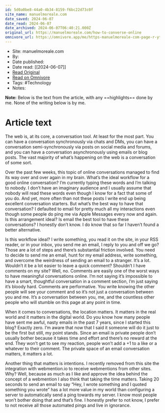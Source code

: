 ```yaml
---
id: 5d0a0be8-44a0-4b34-8159-f6bc22d73c0f
site_name: manuelmoreale.com
date_saved: 2024-06-07
date_read: 2024-06-07
date_archived: 2024-06-07T06:40:21.000Z
original_url: https://manuelmoreale.com/how-to-converse-online
omnivore_url: https://omnivore.app/me/https-manuelmoreale-com-page-r-ytyc-ipi-buhww-5-um-18ff16cdfff
---
```


 - Site: manuelmoreale.com
 - By: 
 - Date published: 
 - Date read: [[2024-06-07]]
 - [Read Original](https://manuelmoreale.com/how-to-converse-online)
 - [Read on Omnivore](https://omnivore.app/me/https-manuelmoreale-com-page-r-ytyc-ipi-buhww-5-um-18ff16cdfff)
 - Tags:  #Technology 
 - Notes: 

**Note:** Below is the text from the article, with any ==highlights== done by me. None of the writing below is by me.

# Article text
The web is, at its core, a conversation tool. At least for the most part. You can have a conversation synchronously via chats and DMs, you can have a conversation semi-synchronously via posts on social media and forums, and you can have a conversation asynchronously using emails or blog posts. The vast majority of what’s happening on the web is a conversation of some sort.

Over the past few weeks, this topic of online conversations managed to find its way over and over again in my brain. What’s the ideal workflow for a good online conversation? I’m currently typing these words and I’m talking to nobody. I don’t have an imaginary audience and I usually assume that nobody will read these words even though I know for a fact that some of you do. And yet, more often than not these posts I write end up being excellent conversation starters. But what’s the best way to have that conversation? I defaulted to email for pretty much all my interactions even though some people do ping me via Apple Messages every now and again. Is this arrangement ideal? Is email the best tool to have these conversations? I honestly don’t know. I do know that so far I haven’t found a better alternative.

Is this workflow ideal? I write something, you read it on the site, in your RSS reader, or in your inbox, you send me an email, I reply to you and off we go? Those are a lot of steps and there’s substantial friction involved. You need to decide to send me an email, hunt for my email address, write something, and overcome the weirdness of sending an email to a stranger. It’s a lot. Wouldn’t it be a lot easier to leave a quick comment? Shouldn’t I have comments on my site? Well, no. Comments are easily one of the worst ways to have meaningful conversations online. I’m not saying it’s impossible to have a smart, thoughtful conversation in a comment section, I’m just saying it’s bloody hard. Comments are performative. You write knowing the other people will see your comment and so it’s not just a conversation between you and me. It’s a conversation between you, me, and the countless other people who will stumble on this page at any point in time.

When it comes to conversations, the location matters. It matters in the real world and it matters in the digital world. Do you know how many people have sent me awful, nasty emails in the past 7 years, since I started this blog? Exactly zero. I’m aware that now that I said it someone will do it just to be the first but still, my point stands. Since an email is private people don’t usually bother because it takes time and effort and there’s no reward at the end. They won’t get to see my reaction, people won’t add a +1 to a like or a whatever to their comment. The private space of an email conversation matters, it matters a lot.

Another thing that matters is intentions. I recently removed from this site the integration with webmention.io to receive webmentions from other sites. Why? Well, because as much as I like and approve the idea behind the concept of a webmention I also think that taking the time matters. Taking 20 seconds to send an email to say “Hey, I wrote something and I quoted something you wrote” has a lot more value in my world than configuring a server to automatically send a ping towards my server. I know most people won’t bother doing that and that’s fine. I honestly prefer to not know, I prefer to not receive all those automated pings and live in ignorance.


